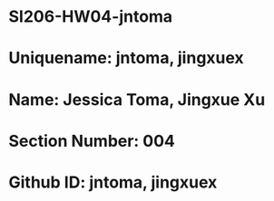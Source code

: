 # SI206-HW04-jntoma
# Uniquename: jntoma, jingxuex
# Name: Jessica Toma, Jingxue Xu
# Section Number: 004
# Github ID: jntoma, jingxuex
